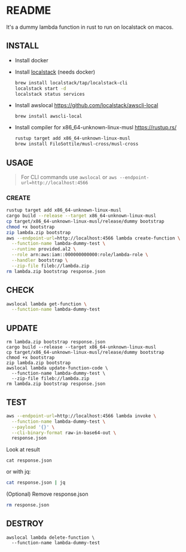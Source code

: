 # README

It's a dummy lambda function in rust to run on localstack on macos.

## INSTALL

- Install docker

- Install [localstack](https://www.localstack.cloud) (needs docker)

  ```sh
  brew install localstack/tap/localstack-cli
  localstack start -d
  localstack status services
  ```

- Install awslocal
  https://github.com/localstack/awscli-local

  ```
  brew install awscli-local
  ```

- Install compiler for x86_64-unknown-linux-musl
  https://rustup.rs/
  ```sh
  rustup target add x86_64-unknown-linux-musl
  brew install FiloSottile/musl-cross/musl-cross
  ```

## USAGE

> For CLI commands use
> `awslocal`
> or
> `aws --endpoint-url=http://localhost:4566`

### CREATE

```sh
rustup target add x86_64-unknown-linux-musl
cargo build --release --target x86_64-unknown-linux-musl
cp target/x86_64-unknown-linux-musl/release/dummy bootstrap
chmod +x bootstrap
zip lambda.zip bootstrap
aws --endpoint-url=http://localhost:4566 lambda create-function \
  --function-name lambda-dummy-test \
  --runtime provided.al2 \
  --role arn:aws:iam::000000000000:role/lambda-role \
  --handler bootstrap \
  --zip-file fileb://lambda.zip
rm lambda.zip bootstrap response.json
```

## CHECK

```sh
awslocal lambda get-function \
  --function-name lambda-dummy-test
```

## UPDATE

```
rm lambda.zip bootstrap response.json
cargo build --release --target x86_64-unknown-linux-musl
cp target/x86_64-unknown-linux-musl/release/dummy bootstrap
chmod +x bootstrap
zip lambda.zip bootstrap
awslocal lambda update-function-code \
  --function-name lambda-dummy-test \
  --zip-file fileb://lambda.zip
rm lambda.zip bootstrap response.json
```

## TEST

```sh
aws --endpoint-url=http://localhost:4566 lambda invoke \
  --function-name lambda-dummy-test \
  --payload '{}' \
  --cli-binary-format raw-in-base64-out \
  response.json
```

Look at result

```
cat response.json
```

or with jq:

```sh
cat response.json | jq
```

(Optional) Remove response.json

```sh
rm response.json
```

## DESTROY

```
awslocal lambda delete-function \
  --function-name lambda-dummy-test
```
